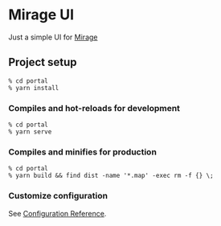 # Mirage UI
Just a simple UI for [Mirage](https://github.com/alimy/mirage)

## Project setup
```
% cd portal
% yarn install
```

### Compiles and hot-reloads for development
```
% cd portal
% yarn serve
```

### Compiles and minifies for production
```
% cd portal
% yarn build && find dist -name '*.map' -exec rm -f {} \;
```

### Customize configuration
See [Configuration Reference](https://cli.vuejs.org/config/).

